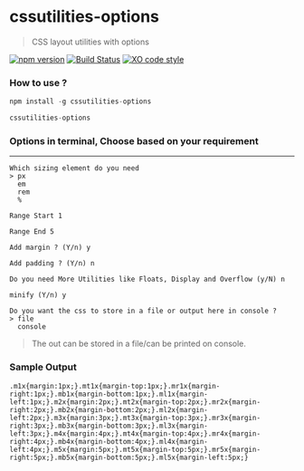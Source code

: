 # cssutilities-options

> CSS layout utilities with options

[![npm version](https://badge.fury.io/js/cssutilities-options.svg)](https://badge.fury.io/js/cssutilities-options) [![Build Status](https://travis-ci.org/chetanraj/cssutilities-options.svg?branch=master)](https://travis-ci.org/chetanraj/cssutilities-options) [![XO code style](https://img.shields.io/badge/code_style-XO-5ed9c7.svg)](https://github.com/sindresorhus/xo) 

### How to use ?

```js
npm install -g cssutilities-options

cssutilities-options
```

### Options in terminal, Choose based on your requirement
---

```
Which sizing element do you need
> px
  em
  rem
  %

Range Start 1

Range End 5

Add margin ? (Y/n) y

Add padding ? (Y/n) n

Do you need More Utilities like Floats, Display and Overflow (y/N) n

minify (Y/n) y

Do you want the css to store in a file or output here in console ?
> file
  console

```

> The out can be stored in a file/can be printed on console.

### Sample Output

```
.m1x{margin:1px;}.mt1x{margin-top:1px;}.mr1x{margin-right:1px;}.mb1x{margin-bottom:1px;}.ml1x{margin-left:1px;}.m2x{margin:2px;}.mt2x{margin-top:2px;}.mr2x{margin-right:2px;}.mb2x{margin-bottom:2px;}.ml2x{margin-left:2px;}.m3x{margin:3px;}.mt3x{margin-top:3px;}.mr3x{margin-right:3px;}.mb3x{margin-bottom:3px;}.ml3x{margin-left:3px;}.m4x{margin:4px;}.mt4x{margin-top:4px;}.mr4x{margin-right:4px;}.mb4x{margin-bottom:4px;}.ml4x{margin-left:4px;}.m5x{margin:5px;}.mt5x{margin-top:5px;}.mr5x{margin-right:5px;}.mb5x{margin-bottom:5px;}.ml5x{margin-left:5px;}
```
